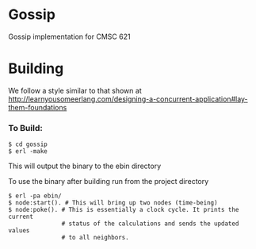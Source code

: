 # Gossip

Gossip implementation for CMSC 621

# Building
We follow a style similar to that shown at 
http://learnyousomeerlang.com/designing-a-concurrent-application#lay-them-foundations

### To Build:

    $ cd gossip
    $ erl -make

This will output the binary to the ebin directory

To use the binary after building run from the project directory

    $ erl -pa ebin/
    $ node:start(). # This will bring up two nodes (time-being)
    $ node:poke(). # This is essentially a clock cycle. It prints the current
                   # status of the calculations and sends the updated values
                   # to all neighbors.
